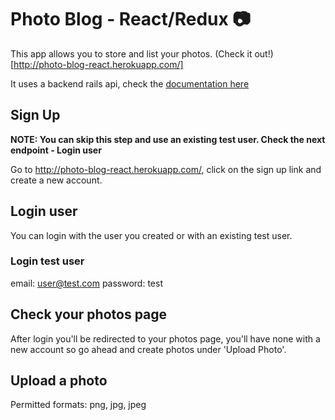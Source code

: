 # Photo Blog - React/Redux 📷

This app allows you to store and list your photos. (Check it out!)[http://photo-blog-react.herokuapp.com/]

It uses a backend rails api, check the [documentation here](https://github.com/anansilva/a-photo-blog-api)

## Sign Up

**NOTE: You can skip this step and use an existing test user. Check the next endpoint - Login user**

Go to http://photo-blog-react.herokuapp.com/, click on the sign up link and create a new account.

## Login user

You can login with the user you created or with an existing test user.

### Login test user

email: user@test.com
password: test

## Check your photos page

After login you'll be redirected to your photos page, you'll have none with a new account so go ahead and create photos under 'Upload Photo'.

## Upload a photo

Permitted formats: png, jpg, jpeg
